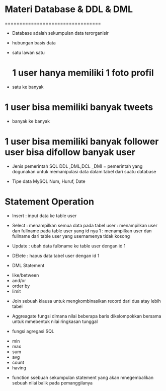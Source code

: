 # Materi Database & DDL & DML
=================================

* Database adalah sekumpulan data terorganisir

* hubungan basis data
- satu lawan satu
  # 1 user hanya memiliki 1 foto profil
- satu ke banyak
# 1 user bisa memiliki banyak tweets
- banyak ke banyak
# 1 user bisa memiliki banyak follower user bisa difollow banyak user


* Jenis pemerintah SQL
DDL ,DML,DCL
_DMl = pemerintah yang dogunakan untuk memanipulasi data dalam tabel dari suatu database

* Tipe data MySQL
Num, Huruf, Date

# Statement Operation
 + Insert  : input data ke table user
 + Select  : menampilkan semua data pada tabel user
           : menampilkan user dan fullname pada table user yang id nya 1
           : menampilkan user dan fullname dari table user yang usernamenya tidak kosong

 + Update  : ubah data fulbname ke table user dengan id 1
 + DElete  : hapus data tabel user dengan id 1

 * DML Statement 
 - like/between
 - and/or
 - order by
 - limit

 * Join 
  sebuah klausa untuk mengkombinasikan record dari dua atay lebih tabel

  * Aggreagate
   fungsi dimana nilai beberapa baris dikelompokkan bersama untuk mmebentuk nilai ringkasan tunggal

   * fungsi agregasi SQL
   - min
   - max
   - sum
   - avg
   - count
   - having

   * function
    ssebuah sekumpulan statement yang akan mnegembalikan sebuah nilai balik pada pemanggilanya



